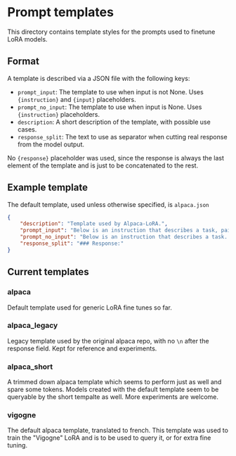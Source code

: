 # Prompt templates

This directory contains template styles for the prompts used to finetune LoRA models.

## Format

A template is described via a JSON file with the following keys:

- `prompt_input`: The template to use when input is not None. Uses `{instruction}` and `{input}` placeholders.
- `prompt_no_input`: The template to use when input is None. Uses `{instruction}` placeholders.
- `description`: A short description of the template, with possible use cases.
- `response_split`: The text to use as separator when cutting real response from the model output.

No `{response}` placeholder was used, since the response is always the last element of the template and is just to be concatenated to the rest.

## Example template

The default template, used unless otherwise specified, is `alpaca.json`

```json
{
    "description": "Template used by Alpaca-LoRA.",
    "prompt_input": "Below is an instruction that describes a task, paired with an input that provides further context. Write a response that appropriately completes the request.\n\n### Instruction:\n{instruction}\n\n### Input:\n{input}\n\n### Response:\n",
    "prompt_no_input": "Below is an instruction that describes a task. Write a response that appropriately completes the request.\n\n### Instruction:\n{instruction}\n\n### Response:\n",
    "response_split": "### Response:"    
}

```

## Current templates

### alpaca

Default template used for generic LoRA fine tunes so far.

### alpaca_legacy

Legacy template used by the original alpaca repo, with no `\n` after the response field. Kept for reference and experiments.

### alpaca_short

A trimmed down alpaca template which seems to perform just as well and spare some tokens. Models created with the default template seem to be queryable by the short tempalte as well. More experiments are welcome.

### vigogne

The default alpaca template, translated to french. This template was used to train the "Vigogne" LoRA and is to be used to query it, or for extra fine tuning.
